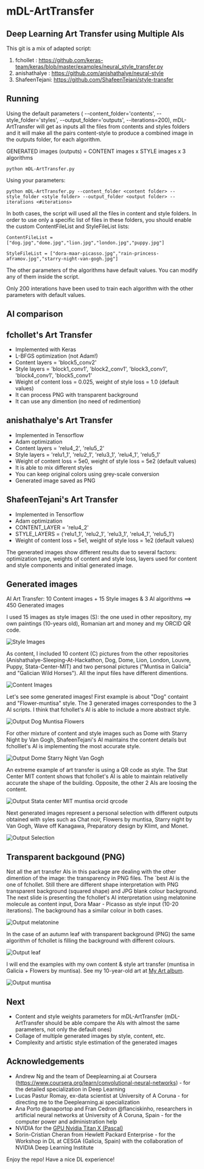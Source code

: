 # mDL-ArtTransfer
Deep Learning Art Transfer using Multiple AIs
---------------------------------------------

This git is a mix of adapted script:

1) fchollet     : https://github.com/keras-team/keras/blob/master/examples/neural_style_transfer.py
2) anishathalye : https://github.com/anishathalye/neural-style
3) ShafeenTejani: https://github.com/ShafeenTejani/style-transfer

## Running

Using the default parameters ( --content_folder='contents', --style_folder='styles', --output_folder='outputs', --iterations=200), mDL-ArtTransfer will get as inputs all the files from contents and styles folders and it will make all the pairs content-style to produce a combined image in the outputs folder, for each algorithm. 

GENERATED images (outputs) = CONTENT images x STYLE images x 3 algorithms 

`python mDL-ArtTransfer.py`

Using your parameters:

`python mDL-ArtTransfer.py --content_folder <content folder> --style_folder <style folder> --output_folder <output folder> --iterations <#iterations>`

In both cases, the script will used all the files in content and style folders. In order to use only a specific list of files in these folders, you should enable the custom ContentFileList and StyleFileList lists:

`ContentFileList = ["dog.jpg","dome.jpg","lion.jpg","london.jpg","puppy.jpg"]`

`StyleFileList = ["dora-maar-picasso.jpg","rain-princess-aframov.jpg","starry-night-van-gogh.jpg"]`

The other parameters of the algorithms have default values. You can modify any of them inside the script.

Only 200 interations have been used to train each algorithm with the other parameters with default values.

## AI comparison

fchollet's Art Transfer
-----------------------

* Implemented with Keras
* L-BFGS optimization (not Adam!)
* Content layers = 'block5_conv2'
* Style layers   = 'block1_conv1', 'block2_conv1', 'block3_conv1', 'block4_conv1', 'block5_conv1'
* Weight of content loss = 0.025, weight of style loss = 1.0 (default values)
* It can process PNG with transparent background
* It can use any dimention (no need of redimention)

anishathalye's Art Transfer
---------------------------

* Implemented in Tensorflow
* Adam optimization
* Content layers = 'relu4_2', 'relu5_2'
* Style layers   = 'relu1_1', 'relu2_1', 'relu3_1', 'relu4_1', 'relu5_1'
* Weight of content loss = 5e0, weight of style loss = 5e2 (default values)
* It is able to mix different styles
* You can keep original colors using grey-scale conversion
* Generated image saved as PNG

ShafeenTejani's Art Transfer
----------------------------

* Implemented in Tensorflow
* Adam optimization
* CONTENT_LAYER = 'relu4_2'
* STYLE_LAYERS = ('relu1_1', 'relu2_1', 'relu3_1', 'relu4_1', 'relu5_1')
* Weight of content loss = 5e1, weight of style loss = 1e2 (default values)

The generated images show different results due to several factors: optimization type, weights of content and style loss, layers used for content and style components and initial generated image.

Generated images
----------------

AI Art Transfer: 10 Content images + 15 Style images & 3 AI algorithms ==> 450 Generated images

I used 15 images as style images (S): the one used in other repository, my own paintings (10-years old), Romanian art and money and my ORCID QR code.

![Style Images](images/mDL-ArtTransfer_styles.png)

As content, I included 10 content (C) pictures from the other repositories (Anishathalye-Sleeping-At-Hackathon, Dog, Dome, Lion, London, Louvre, Puppy, Stata-Center-MIT) and two personal pictures ("Muntisa in Galicia" and "Galician Wild Horses"). All the input files have different dimentions.

![Content Images](images/mDL-ArtTransfer_contents.png)

Let's see some generated images! First example is about "Dog" containt and "Flower-muntisa" style. The 3 generated images correspondes to the 3 AI scripts. I think that fchollet's AI is able to include a more abstract style.

![Output Dog Muntisa Flowers](images/mDL-ArtTransfer_Dog_Flowers-muntisa.png)

For other mixture of content and style images such as Dome with Starry Night by Van Gogh, ShafeenTejani's AI maintains the content details but fcholllet's AI is implementing the most accurate style.

![Output Dome Starry Night Van Gogh](images/mDL-ArtTransfer_dome-Van-Gogh.png)

An extreme example of art transfer is using a QR code as style. The Stat Center MIT content shows that fchollet's AI is able to maintain relativelly accurate the shape of the building. Opposite, the other 2 AIs are loosing the content.

![Output Stata center MIT muntisa orcid qrcode](images/mDL-ArtTransfer_qr_code.png)

Next generated images represent a personal selection with different outputs obtained with syles such as Chat noir, Flowers by muntisa, Starry night by Van Gogh, Wave off Kanagawa, Preparatory design by Klimt, and Monet.

![Output Selection](images/mDL-ArtTransfer_selection.png)

Transparent backgound (PNG)
---------------------------

Not all the art transfer AIs in this package are dealing with the other dimention of the image: the transparency in PNG files. The ´best AI is the one of fchollet. Still there are different shape interpretation with PNG transparent background (squared shape) and JPG blank colour background. The next slide is presenting the fchollet's AI interpretation using melatonine molecule as content input, Dora Maar - Picasso as style input (10-20 iterations). The background has a similar colour in both cases.

![Output melatonine](images/mDL-ArtTransfer_melatonine.png)

In the case of an autumn leaf with transparent background (PNG) the same algorithm of fchollet is filling the background with different colours.

![Output leaf](images/mDL-ArtTransfer_leaf.png)

I will end the examples with my own content & style art transfer (muntisa in Galicia + Flowers by muntisa). See my 10-year-old art at [My Art album](https://flic.kr/s/aHsktKxmoS).

![Output muntisa](outputs/Muntisa_In_Galicia_Muntisa-flowers_fchollet_200.png)

## Next

* Content and style weights parameters for mDL-ArtTransfer (mDL-ArtTransfer should be able compare the AIs with almost the same parameters, not only the default ones)
* Collage of multiple generated images by style, content, etc.
* Complexity and artistic style estimation of the generated images 

## Acknowledgements

* Andrew Ng and the team of Deeplearning.ai at Coursera (https://www.coursera.org/learn/convolutional-neural-networks) - for the detailed specialization in Deep Learning
* Lucas Pastur Romay, ex-data scientist at University of A Coruna - for directing me to the Deeplearning.ai specialization
* Ana Porto @anaportop and Fran Cedron @flanciskinho, researchers in artificial neural networks at University of A Coruna, Spain - for the computer power and administration help
* NVIDIA for the [GPU Nvidia Titan X (Pascal)](https://www.nvidia.com/en-us/titan/titan-xp/)
* Sorin-Cristian Cheran from Hewlett Packard Enterprise - for the Workshop in DL at CESGA (Galicia, Spain) with the collaboration of NVIDIA Deep Learning Institute 

Enjoy the repo! Have a nice DL experience!
